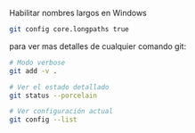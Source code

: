 Habilitar nombres largos en Windows
```sh
git config core.longpaths true
```
para ver mas detalles de cualquier comando git:
```sh
# Modo verbose
git add -v .

# Ver el estado detallado
git status --porcelain

# Ver configuración actual
git config --list
```
